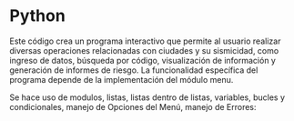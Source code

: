 # Python

Este código crea un programa interactivo que permite al usuario realizar diversas operaciones relacionadas con ciudades y su sismicidad, como ingreso de datos, búsqueda por código, visualización de información y generación de informes de riesgo. La funcionalidad específica del programa depende de la implementación del módulo menu.


Se hace uso de modulos, listas, listas dentro de listas, variables, bucles y condicionales, manejo de Opciones del Menú, manejo de Errores:
